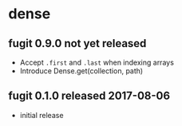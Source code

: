 
# dense


## fugit 0.9.0  not yet released

* Accept `.first` and `.last` when indexing arrays
* Introduce Dense.get(collection, path)


## fugit 0.1.0  released 2017-08-06

* initial release

